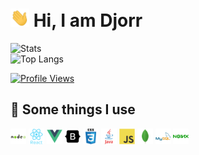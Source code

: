 
# <img src="https://raw.githubusercontent.com/ABSphreak/ABSphreak/master/gifs/Hi.gif" width="30px"> Hi, I am Djorr 
<h align = "left"><img src = "https://github-readme-stats.vercel.app/api?username=Djorr&theme=radical" alt = "Stats" /></h><br>
![Top Langs](https://github-readme-stats.vercel.app/api/top-langs/?username=Djorr&hide=TeX&layout=compact&theme=radical)

<a href="https://github.com/MoonDevelopment-Gio">
  <p align="left">
    <img src="https://komarev.com/ghpvc/?username=Djorr" alt="Profile Views">
  </p>
</a>

 <h2>🚀 Some things I use</h2>
<p align="left">
<img src="https://raw.githubusercontent.com/devicons/devicon/master/icons/nodejs/nodejs-original-wordmark.svg" alt="nodejs" width="25" height="25" />
<img src="https://raw.githubusercontent.com/devicons/devicon/master/icons/react/react-original-wordmark.svg" alt="react" width="25" height="25" />
<img src="https://raw.githubusercontent.com/devicons/devicon/master/icons/vuejs/vuejs-original.svg" alt="vue" width="25" height="25" />
<img src="https://raw.githubusercontent.com/devicons/devicon/master/icons/bootstrap/bootstrap-plain.svg" alt="bootstrap" width="25" height="25" />
<img src="https://raw.githubusercontent.com/devicons/devicon/master/icons/css3/css3-original-wordmark.svg" alt="css3" width="25" height="25" />
<img src="https://raw.githubusercontent.com/devicons/devicon/master/icons/java/java-original-wordmark.svg" alt="java" width="25" height="25" />
<img src="https://raw.githubusercontent.com/devicons/devicon/master/icons/javascript/javascript-original.svg" alt="javascript" width="25" height="25" />
<img src="https://raw.githubusercontent.com/devicons/devicon/master/icons/mongodb/mongodb-original.svg" alt="mongodb" width="25" height="25" />
<img src="https://raw.githubusercontent.com/devicons/devicon/master/icons/mysql/mysql-original-wordmark.svg" alt="mysql" width="25" height="25" />
<img src="https://raw.githubusercontent.com/devicons/devicon/master/icons/nginx/nginx-original.svg" alt="nginx" width="25" height="25" />
